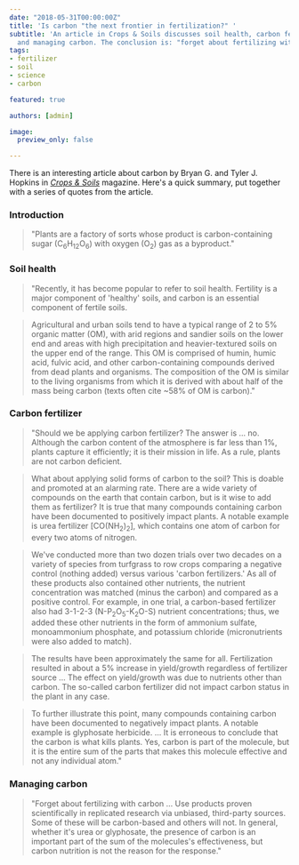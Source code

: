 ```yaml
---
date: "2018-05-31T00:00:00Z"
title: 'Is carbon "the next frontier in fertilization?" '
subtitle: 'An article in Crops & Soils discusses soil health, carbon fertilizer,
  and managing carbon. The conclusion is: "forget about fertilizing with carbon." '
tags:
- fertilizer
- soil
- science
- carbon

featured: true

authors: [admin]

image: 
  preview_only: false

---
```


There is an interesting article about carbon by Bryan G. and Tyler J. Hopkins in [*Crops & Soils*](https://doi.org/10.2134/cs2018.51.0307) magazine. Here's a quick summary, put together with a series of quotes from the article.

### Introduction

> "Plants are a factory of sorts whose product is carbon-containing sugar (C<sub>6</sub>H<sub>12</sub>O<sub>6</sub>) with oxygen (O<sub>2</sub>) gas as a byproduct."

### Soil health

> "Recently, it has become popular to refer to soil health. Fertility is a major component of 'healthy' soils, and carbon is an essential component of fertile soils.

> Agricultural and urban soils tend to have a typical range of 2 to 5% organic matter (OM), with arid regions and sandier soils on the lower end and areas with high precipitation and heavier-textured soils on the upper end of the range. This OM is comprised of humin, humic acid, fulvic acid, and other carbon-containing compounds derived from dead plants and organisms. The composition of the OM is similar to the living organisms from which it is derived with about half of the mass being carbon (texts often cite ~58% of OM is carbon)."

### Carbon fertilizer

> "Should we be applying carbon fertilizer? The answer is ... no. Although the carbon content of the atmosphere is far less than 1%, plants capture it efficiently; it is their mission in life. As a rule, plants are not carbon deficient.

> What about applying solid forms of carbon to the soil? This is doable and promoted at an alarming rate. There are a wide variety of compounds on the earth that contain carbon, but is it wise to add them as fertilizer? It is true that many compounds containing carbon have been documented to positively impact plants. A notable example is urea fertilizer [CO(NH<sub>2</sub>)<sub>2</sub>], which contains one atom of carbon for every two atoms of nitrogen.

> We've conducted more than two dozen trials over two decades on a variety of species from turfgrass to row crops comparing a negative control (nothing added) versus various 'carbon fertilizers.' As all of these products also contained other nutrients, the nutrient concentration was matched (minus the carbon) and compared as a positive control. For example, in one trial, a carbon-based fertilizer also had 3-1-2-3 (N-P<sub>2</sub>O<sub>5</sub>-K<sub>2</sub>O-S) nutrient concentrations; thus, we added these other nutrients in the form of ammonium sulfate, monoammonium phosphate, and potassium chloride (micronutrients were also added to match). 

> The results have been approximately the same for all. Fertilization resulted in about a 5% increase in yield/growth regardless of fertilizer source ... The effect on yield/growth was due to nutrients other than carbon. The so-called carbon fertilizer did not impact carbon status in the plant in any case.

> To further illustrate this point, many compounds containing carbon have been documented to negatively impact plants. A notable example is glyphosate herbicide. ... It is erroneous to conclude that the carbon is what kills plants. Yes, carbon is part of the molecule, but it is the entire sum of the parts that makes this molecule effective and not any individual atom."

### Managing carbon

> "Forget about fertilizing with carbon ... Use products proven scientifically in replicated research via unbiased, third-party sources. Some of these will be carbon-based and others will not. In general, whether it's urea or glyphosate, the presence of carbon is an important part of the sum of the molecules's effectiveness, but carbon nutrition is not the reason for the response."
